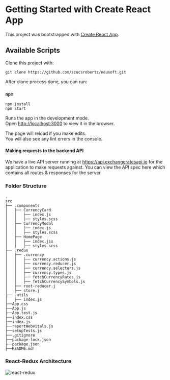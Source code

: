# Getting Started with Create React App

This project was bootstrapped with [Create React App](https://github.com/facebook/create-react-app).

## Available Scripts

Clone this project with:

`git clone https://github.com/szucsrobertz/neusoft.git`

After clone process done, you can run:


### `npm `


`npm install`\
`npm start`

Runs the app in the development mode.\
Open [http://localhost:3000](http://localhost:3000) to view it in the browser.

The page will reload if you make edits.\
You will also see any lint errors in the console.

#### Making requests to the backend API

We have a live API server running at https://api.exchangeratesapi.io for the application to make requests against. You can view the API spec here which contains all routes & responses for the server.



### Folder Structure
```
.
src
├── .components
│   ├── CurrencyCard
│   │   ├── index.js
│   │   ├── styles.scss
│   ├── CurrencyModal
│   │   ├── index.js
│   │   ├── styles.scss
│   ├── HomePage
│   │   ├── index.jsx
│   │   ├── styles.scss
├── .redux
│   ├── .currency
│   │   ├── currency.actions.js
│   │   ├── currency.reducer.js
│   │   ├── currency.selectors.js
│   │   ├── currency.types.js
│   │   ├── fetchCurrencyRates.js
│   │   ├── fetchCurrencySymbols.js
│   ├── root-reducer.j
│   ├── store.j
├── .utils
│   ├── index.js
├──App.css
├──App.js
├──App.test.js
├──index.css
├──index.js
├──reportWebvitals.js
├──setupTests.js
├──.gitignore
├──package-lock.json
├──package.json
├──README.md!

```

### React-Redux Architecture
![react-redux](https://user-images.githubusercontent.com/56365068/134887637-c4dbd7b6-6f06-4af4-9b32-6d6191860035.png)
